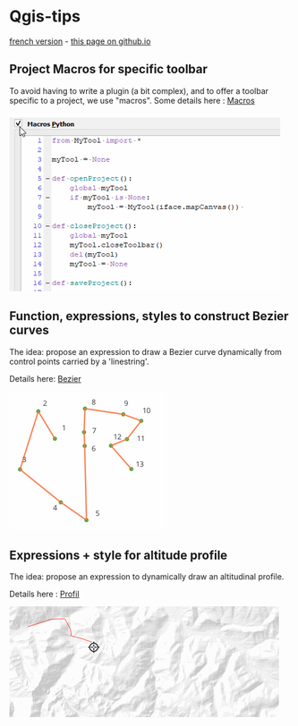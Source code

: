 # Qgis-tips

[french version](LISEZMOI.md) - [this page on github.io](https://xcaeag.github.io/Qgis-tips/)

## Project Macros for specific toolbar

To avoid having to write a plugin (a bit complex), and to offer a toolbar specific to a project, we use "macros".  Some details here : [Macros](macros/README.md)

![macros demo](macros/macros.gif)

## Function, expressions, styles to construct Bezier curves

The idea: propose an expression to draw a Bezier curve dynamically from control points carried by a 'linestring'.

Details here: [Bezier](bezier/README.md)

![bezier demo](bezier/bezier2.gif)

## Expressions + style for altitude profile

The idea: propose an expression to dynamically draw an altitudinal profile.

Details here : [Profil](profil/README.md)

![Démo](profil/profil.gif)